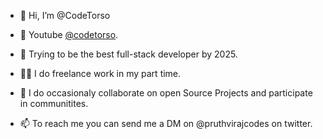 - 👋 Hi, I’m @CodeTorso

- 🎥  Youtube [@codetorso](https://youtube.com/@codetorso).

- 🌱 Trying to be the best full-stack developer by 2025.

- 👨‍🏭 I do freelance work in my part time.

- 💞️ I do occasionaly collaborate on open Source Projects and participate in communitites.

- 📫 To reach me you can send me a DM on @pruthvirajcodes on twitter. 

